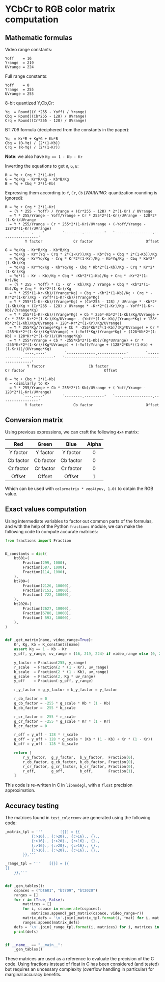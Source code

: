 YCbCr to RGB color matrix computation
=====================================


## Mathematic formulas

Video range constants:

```
Yoff    = 16
Yrange  = 219
UVrange = 224
```

Full range constants:

```
Yoff    = 0
Yrange  = 255
UVrange = 255
```

8-bit quantized Y,Cb,Cr:

```
Yq  = Round((Y *255 - Yoff) / Yrange)
Cbq = Round((Cb*255 - 128) / UVrange)
Crq = Round((Cr*255 - 128) / UVrange)
```

BT.709 formula (deciphered from the constants in the paper):

```
Yq  = Kr*R + Kg*G + Kb*B
Cbq = (B-Yq) / (2*(1-Kb))
Crq = (R-Yq) / (2*(1-Kr))
```

**Note**: we also have `Kg == 1 - Kb - Kr`

Inverting the equations to get `R`, `G`, `B`:

```
R = Yq + Crq * 2*(1-Kr)
G = Yq/Kg - Kr*R/Kg - Kb*B/Kg
B = Yq + Cbq * 2*(1-Kb)
```

Expressing them according to `Y`, `Cr`, `Cb` (*WARNING*: quantization rounding is ignored):

```
R = Yq + Crq * 2*(1-Kr)
  = (Y * 255 - Yoff) / Yrange + (Cr*255 - 128) * 2*(1-Kr) / UVrange
  = Y * 255/Yrange - Yoff/Yrange + Cr * 255*2*(1-Kr)/UVrange - 128*2*(1-Kr)/UVrange
  = Y * 255/Yrange + Cr * 255*2*(1-Kr)/UVrange + (-Yoff/Yrange - 128*2*(1-Kr)/UVrange)
        `---.----'        `--------.---------'   `-----------------.-----------------'
         Y factor              Cr factor                        Offset
```

```
G = Yq/Kg - Kr*R/Kg - Kb*B/Kg
  = Yq/Kg - Kr*(Yq + Crq * 2*(1-Kr))/Kg - Kb*(Yq + Cbq * 2*(1-Kb))/Kg
  = Yq/Kg - Kr*Yq/Kg - Crq * Kr*2*(1-Kr)/Kg - Kb*Yq/Kg - Cbq * Kb*2*(1-Kb)/Kg
  = Yq/Kg - Kr*Yq/Kg - Kb*Yq/Kg - Cbq * Kb*2*(1-Kb)/Kg - Crq * Kr*2*(1-Kr)/Kg
  = Yq*(1 - Kr - Kb)/Kg + Cbq * -Kb*2*(1-Kb)/Kg + Crq * -Kr*2*(1-Kr)/Kg
  = (Y * 255 - Yoff) * (1 - Kr - Kb)/Kg / Yrange + Cbq * -Kb*2*(1-Kb)/Kg + Crq * -Kr*2*(1-Kr)/Kg
  = Y * 255*(1-Kr-Kb)/(Yrange*Kg) + Cbq * -Kb*2*(1-Kb)/Kg + Crq * -Kr*2*(1-Kr)/Kg - Yoff*(1-Kr-Kb)/(Yrange*Kg)
  = Y * 255*(1-Kr-Kb)/(Yrange*Kg) + (Cb*255 - 128) / UVrange * -Kb*2*(1-Kb)/Kg + (Cr*255 - 128) / UVrange * -Kr*2*(1-Kr)/Kg - Yoff*(1-Kr-Kb)/(Yrange*Kg)
  = Y * 255*(1-Kr-Kb)/(Yrange*Kg) + Cb * 255*-Kb*2*(1-Kb)/Kg/UVrange + Cr * 255*-Kr*2*(1-Kr)/Kg/UVrange - (Yoff*(1-Kr-Kb)/(Yrange*Kg) + 128*-Kb*2*(1-Kb)/Kg/UVrange + 128*-Kr*2*(1-Kr)/Kg/UVrange)
  = Y * 255*Kg/(Yrange*Kg) + Cb * -255*Kb*2*(1-Kb)/(Kg*UVrange) + Cr * -255*Kr*2*(1-Kr)/(Kg*UVrange) + (-Yoff*Kg/(Yrange*Kg) + (128*Kb*2*(1-Kb) + 128*Kr*2*(1-Kr))/(UVrange*Kg)
  = Y * 255*/Yrange + Cb * -255*Kb*2*(1-Kb)/(Kg*UVrange) + Cr * -255*Kr*2*(1-Kr)/(Kg*UVrange) + (-Yoff/Yrange + (128*2*Kb*((1-Kb) + (1-Kr)))/(UVrange*Kg)
        `----.----'        `-------------.-------------'        `------------.--------------'   `--------------------------.----------------------------'
          Y factor                    Cb factor                            Cr factor                                    Offset
```

```
B = Yq + Cbq * 2*(1-Kb)
  = <similarly to R>
  = Y * 255/Yrange + Cb * 255*2*(1-Kb)/UVrange + (-Yoff/Yrange - 128*2*(1-Kr)/UVrange)
        `---.----'        `--------.---------'   `-----------------.-----------------'
         Y factor              Cb factor                        Offset
```


## Conversion matrix

Using previous expressions, we can craft the following `4x4` matrix:

| Red       | Green     | Blue      | Alpha |
| :-------: | :-------: | :-------: | :---: |
| Y factor  | Y factor  | Y factor  |   0   |
| Cb factor | Cb factor | Cb factor |   0   |
| Cr factor | Cr factor | Cr factor |   0   |
| Offset    | Offset    | Offset    |   1   |

Which can be used with `colormatrix * vec4(yuv, 1.0)` to obtain the RGB value.


## Exact values computation

Using intermediate variables to factor out common parts of the formulas, and
with the help of the Python `fractions` module, we can make the following code
to compute accurate matrices:

```python
from fractions import Fraction


K_constants = dict(
    bt601=(
        Fraction(299, 1000),
        Fraction(587, 1000),
        Fraction(114, 1000),
    ),
    bt709=(
        Fraction(2126, 10000),
        Fraction(7152, 10000),
        Fraction( 722, 10000),
    ),
    bt2020=(
        Fraction(2627, 10000),
        Fraction(6780, 10000),
        Fraction( 593, 10000),
    ),
)


def _get_matrix(name, video_range=True):
    Kr, Kg, Kb = K_constants[name]
    assert Kg == 1 - Kb - Kr
    y_off, y_range, uv_range = (16, 219, 224) if video_range else (0, 255, 255)

    y_factor = Fraction(255, y_range)
    r_scale  = Fraction(2 * (1 - Kr), uv_range)
    b_scale  = Fraction(2 * (1 - Kb), uv_range)
    g_scale  = Fraction(2, Kg * uv_range)
    y_off    = Fraction(-y_off, y_range)

    r_y_factor = g_y_factor = b_y_factor = y_factor

    r_cb_factor = 0
    g_cb_factor = -255 * g_scale * Kb * (1 - Kb)
    b_cb_factor =  255 * b_scale

    r_cr_factor =  255 * r_scale
    g_cr_factor = -255 * g_scale * Kr * (1 - Kr)
    b_cr_factor = 0

    r_off = y_off - 128 * r_scale
    g_off = y_off + 128 * g_scale * (Kb * (1 - Kb) + Kr * (1 - Kr))
    b_off = y_off - 128 * b_scale

    return [
        r_y_factor,  g_y_factor,  b_y_factor,  Fraction(0),
        r_cb_factor, g_cb_factor, b_cb_factor, Fraction(0),
        r_cr_factor, g_cr_factor, b_cr_factor, Fraction(0),
        r_off,       g_off,       b_off,       Fraction(1),
    ]
```

This code is re-written in C in `libnodegl`, with a `float` precision approximation.


## Accuracy testing

The matrices found in `test_colorconv` are generated using the following code:

```python
_matrix_tpl = '''        [{}] = {{
            {:>16}., {:>20}., {:>16}., {}.,
            {:>16}., {:>20}., {:>16}., {}.,
            {:>16}., {:>20}., {:>16}., {}.,
            {:>16}., {:>20}., {:>16}., {}.,
        }},'''

_range_tpl = '''    [{}] = {{
{}
    }},'''


def _gen_tables():
    cspaces = ("bt601", "bt709", "bt2020")
    ranges = []
    for r in (True, False):
        matrices = []
        for i, cspace in enumerate(cspaces):
            matrices.append(_get_matrix(cspace, video_range=r))
        matrix_defs = '\n'.join(_matrix_tpl.format(i, *mat) for i, mat in enumerate(matrices))
        ranges.append(matrix_defs)
    defs = '\n'.join(_range_tpl.format(i, matrices) for i, matrices in enumerate(ranges))
    print(defs)


if __name__ == "__main__":
    _gen_tables()
```

These matrices are used as a reference to evaluate the precision of the C code.
Using fractions instead of float in C has been considered (and tested) but
requires an uncessary complexity (overflow handling in particular) for marginal
accuracy benefits.
